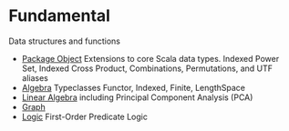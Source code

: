 # Fundamental

Data structures and functions

* [Package Object](PackageObject.md) Extensions to core Scala data types. Indexed Power Set, Indexed Cross Product, Combinations, Permutations, and UTF aliases
* [Algebra](Algebra.md) Typeclasses Functor, Indexed, Finite, LengthSpace
* [Linear Algebra](LinearAlgebra.md) including Principal Component Analysis (PCA)
* [Graph](Graph.md)
* [Logic](Logic.md) First-Order Predicate Logic
